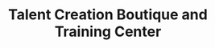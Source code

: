 ---
title: "Talent Creation Boutique and Training Center"
url: /accra/talent-creation-boutique-and-training-center/
shop: tailor
---